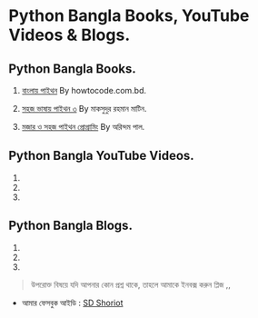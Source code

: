 # Python Bangla Books, YouTube Videos & Blogs.


## Python Bangla Books.


1. [বাংলায় পাইথন](https://python.howtocode.com.bd/) By howtocode.com.bd.

2. [সহজ ভাষায় পাইথন ৩](https://python.maateen.me/) By মাকসুদুর রহমান মাটিন.

3. [মজার ও সহজ পাইথন প্রোগ্রামিং](https://www.techtunes.com.bd/chain-tunes/learn-programming-easily-with-fun) By অরিন্দম পাল.


## Python Bangla YouTube Videos.


1.

2.

3. 


## Python Bangla Blogs.


1.

2.

3. 


> উপরোক্ত বিষয়ে যদি আপনার কোন প্রশ্ন থাকে, তাহলে আমাকে ইনবক্স করুন প্লিজ ,,

* আমার ফেসবুক আইডি :  [SD Shoriot](https://www.facebook.com/shoriot)